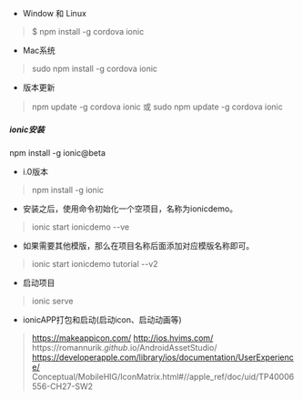 * Window 和 Linux
> $ npm install -g cordova ionic 
* Mac系统
> sudo npm install -g cordova ionic
* 版本更新
> npm update -g cordova ionic 
 或 
 sudo npm update -g cordova ionic
 
##### ionic安装
 npm install -g ionic@beta
* i.0版本
> npm install -g ionic
* 安装之后，使用命令初始化一个空项目，名称为ionicdemo。
> ionic start ionicdemo --ve
* 如果需要其他模版，那么在项目名称后面添加对应模版名称即可。
> ionic start ionicdemo tutorial --v2
* 启动项目
> ionic serve


 
* ionicAPP打包和启动(启动icon、启动动画等)
> https://makeappicon.com/
> http://ios.hvims.com/
> https://romannurik._github_.io/AndroidAssetStudio/
> https://developerapple.com/library/ios/documentation/UserExperience/
Conceptual/MobileHIG/IconMatrix.html#//apple_ref/doc/uid/TP40006556-CH27-SW2 